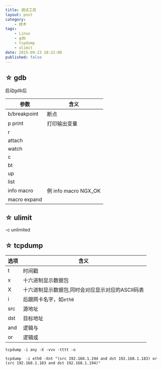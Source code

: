 ```yaml
---
title: 调试工具
layout: post
category:
    - 技术
tags: 
    - Linux
    - gdb
    - tcpdump
    - ulimit
date: 2015-09-23 18:22:00
published: false
---
```


## ☆ gdb
启动gdb后

| 参数         | 含义                 |
| ------------ | -------------------- |
| b/breakpoint | 断点                 |
| p print      | 打印输出变量         |
| r            |                      |
| attach       |                      |
| watch        |                      |
| c            |                      |
| bt           |                      |
| up           |                      |
| list         |                      |
| info macro   | 例 info macro NGX_OK |
| macro expand |                      |


## ☆ ulimit
-c 
unlimited

## ☆ tcpdump

|选项|含义|
|---|---|
|t| 时间戳|
|x|十六进制显示数据包|
|X|十六进制显示数据包,同时会对应显示对应的ASCII码表|
|i|后跟网卡名字，如`eth0`|
|src|源地址|
|dst|目标地址|
|and|逻辑与|
|or |逻辑或|

`tcpdump -i any -X -vvv -tttt -o`

`tcpdump  -i eth0 -Xnt "(src 192.168.1.194 and dst 192.168.1.183) or (src 192.168.1.183 and dst 192.168.1.194)"`
